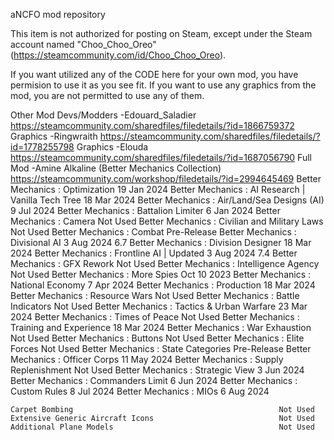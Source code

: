 aNCFO mod repository

This item is not authorized for posting on Steam, except under the Steam account named "Choo_Choo_Oreo" (https://steamcommunity.com/id/Choo_Choo_Oreo).



If you want utilized any of the CODE here for your own mod, you have permision to use it as you see fit.
If you want to use any graphics from the mod, you are not permitted to use any of them.

Other Mod Devs/Modders
-Edouard_Saladier
https://steamcommunity.com/sharedfiles/filedetails/?id=1866759372
	Graphics
-Ringwraith
https://steamcommunity.com/sharedfiles/filedetails/?id=1778255798
	Graphics
-Elouda
https://steamcommunity.com/sharedfiles/filedetails/?id=1687056790
	Full Mod
-Amine Alkaline (Better Mechanics Collection)
https://steamcommunity.com/workshop/filedetails/?id=2994645469
	Better Mechanics : Optimization								19 Jan 2024
	Better Mechanics : AI Research | Vanilla Tech Tree			18 Mar 2024
	Better Mechanics : Air/Land/Sea Designs (AI)				9 Jul 2024
	Better Mechanics : Battalion Limiter						6 Jan 2024
	Better Mechanics : Camera									Not Used
	Better Mechanics : Civilian and Military Laws				Not Used
	Better Mechanics : Combat									Pre-Release
	Better Mechanics : Divisional AI							3 Aug 2024			6.7
	Better Mechanics : Division Designer						18 Mar 2024
	Better Mechanics : Frontline AI | Updated					3 Aug 2024			7.4
	Better Mechanics : GFX Rework								Not Used
	Better Mechanics : Intelligence Agency						Not Used
	Better Mechanics : More Spies								Oct 10 2023
	Better Mechanics : National Economy							7 Apr 2024
	Better Mechanics : Production								18 Mar 2024
	Better Mechanics : Resource Wars							Not Used
	Better Mechanics : Battle Indicators						Not Used
	Better Mechanics : Tactics & Urban Warfare					23 Mar 2024
	Better Mechanics : Times of Peace							Not Used
	Better Mechanics : Training and Experience					18 Mar 2024
	Better Mechanics : War Exhaustion							Not Used
	Better Mechanics : Buttons									Not Used
	Better Mechanics : Elite Forces								Not Used
	Better Mechanics : State Categories							Pre-Release
	Better Mechanics : Officer Corps							11 May 2024
	Better Mechanics : Supply Replenishment						Not Used
	Better Mechanics : Strategic View							3 Jun 2024
	Better Mechanics : Commanders Limit							6 Jun 2024
	Better Mechanics : Custom Rules								8 Jul 2024
	Better Mechanics : MIOs										6 Aug 2024

	Carpet Bombing												Not Used
	Extensive Generic Aircraft Icons							Not Used
	Additional Plane Models										Not Used